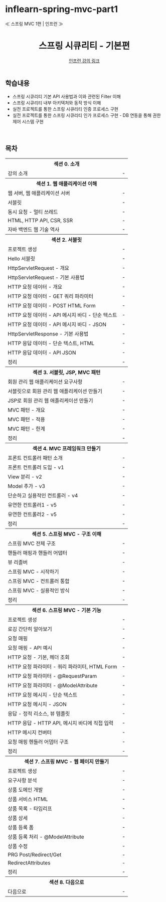 # inflearn-spring-mvc-part1
≪ 스프링 MVC 1편 | 인프런 ≫


<div align=center>
<h1> 스프링 시큐리티 - 기본편 </h1>
</div>
<div align="center">
<a href="https://www.inflearn.com/course/%EC%BD%94%EC%96%B4-%EC%8A%A4%ED%94%84%EB%A7%81-%EC%8B%9C%ED%81%90%EB%A6%AC%ED%8B%B0"> 인프런 강의 링크 </a>
</div>

<br />

## 학습내용

- 스프링 시큐리티 기본 API 사용법과 이와 관련된 Filter 이해
- 스프링 시큐리티 내부 아키텍처와 동작 방식 이해
- 실전 프로젝트를 통한 스프링 시큐리티 인증 프로세스 구현
- 실전 프로젝트를 통한 스프링 시큐리티 인가 프로세스 구현 - DB 연동을 통해 권한 제어 시스템 구현

<br />

## 목차

<table>
<tr>
    <th colspan="2"> 섹션 0. 소개 </th>
</tr>
    <tr>
        <td> 강의 소개 </td>
        <td> - </td>
    </tr>
<tr>
    <th colspan="2"> 섹션 1. 웹 애플리케이션 이해 </th>
</tr>
<tr>
    <tr>
        <td> 웹 서버, 웹 애플리케이션 서버 </td>
        <td> - </td>
    </tr>
    <tr>
        <td> 서블릿 </td>
        <td> - </td>
    </tr>
    <tr>
        <td> 동시 요청 - 멀티 쓰레드 </td>
        <td> - </td>
    </tr>
    <tr>
        <td> HTML, HTTP API, CSR, SSR </td>
        <td> - </td>
    </tr>
    <tr>
        <td> 자바 백엔드 웹 기술 역사 </td>
        <td> - </td>
    </tr>
</tr>
<tr>
    <th colspan="2"> 섹션 2. 서블릿 </th>
</tr>
<tr>
    <tr>
        <td> 프로젝트 생성 </td>
        <td> - </td>
    </tr>
    <tr>
        <td> Hello 서블릿 </td>
        <td> - </td>
    </tr>
    <tr>
        <td> HttpServletRequest - 개요 </td>
        <td> - </td>
    </tr>
    <tr>
        <td> HttpServletRequest - 기본 사용법 </td>
        <td> - </td>
    </tr>
    <tr>
        <td> HTTP 요청 데이터 - 개요 </td>
        <td> - </td>
    </tr>
    <tr>
        <td> HTTP 요청 데이터 - GET 쿼리 파라미터 </td>
        <td> - </td>
    </tr>
    <tr>
        <td> HTTP 요청 데이터 - POST HTML Form </td>
        <td> - </td>
    </tr>
    <tr>
        <td> HTTP 요청 데이터 - API 메시지 바디 - 단순 텍스트 </td>
        <td> - </td>
    </tr>
    <tr>
        <td> HTTP 요청 데이터 - API 메시지 바디 - JSON </td>
        <td> - </td>
    </tr>
    <tr>
        <td> HttpServletResponse - 기본 사용법 </td>
        <td> - </td>
    </tr>
    <tr>
        <td> HTTP 응답 데이터 - 단순 텍스트, HTML </td>
        <td> - </td>
    </tr>
    <tr>
        <td> HTTP 응답 데이터 - API JSON </td>
        <td> - </td>
    </tr>
    <tr>
        <td> 정리 </td>
        <td> - </td>
    </tr>
</tr>
<tr>
    <th colspan="2"> 섹션 3. 서블릿, JSP, MVC 패턴 </th>
</tr>
<tr>
    <tr>
        <td> 회원 관리 웹 애플리케이션 요구사항 </td>
        <td> - </td>
    </tr>
    <tr>
        <td> 서블릿으로 회원 관리 웹 애플리케이션 만들기 </td>
        <td> - </td>
    </tr>
    <tr>
        <td> JSP로 회원 관리 웹 애플리케이션 만들기 </td>
        <td> - </td>
    </tr>
    <tr>
        <td> MVC 패턴 - 개요 </td>
        <td> - </td>
    </tr>
    <tr>
        <td> MVC 패턴 - 적용 </td>
        <td> - </td>
    </tr>
    <tr>
        <td> MVC 패턴 - 한계 </td>
        <td> - </td>
    </tr>
    <tr>
        <td> 정리 </td>
        <td> - </td>
    </tr>
</tr>
<tr>
    <th colspan="2"> 섹션 4. MVC 프레임워크 만들기 </th>
</tr>
<tr>
    <tr>
        <td> 프론트 컨트롤러 패턴 소개 </td>
        <td> - </td>
    </tr>
    <tr>
        <td> 프론트 컨트롤러 도입 - v1 </td>
        <td> - </td>
    </tr>
    <tr>
        <td> View 분리 - v2 </td>
        <td> - </td>
    </tr>
    <tr>
        <td> Model 추가 - v3 </td>
        <td> - </td>
    </tr>
    <tr>
        <td> 단순하고 실용적인 컨트롤러 - v4 </td>
        <td> - </td>
    </tr>
    <tr>
        <td> 유연한 컨트롤러1 - v5 </td>
        <td> - </td>
    </tr>
    <tr>
        <td> 유연한 컨트롤러2 - v5 </td>
        <td> - </td>
    </tr>
    <tr>
        <td> 정리 </td>
        <td> - </td>
    </tr>
</tr>
<tr>
    <th colspan="2"> 섹션 5. 스프링 MVC - 구조 이해 </th>
</tr>
<tr>
    <tr>
        <td> 스프링 MVC 전체 구조 </td>
        <td> - </td>
    </tr>
    <tr>
        <td> 핸들러 매핑과 핸들러 어댑터 </td>
        <td> - </td>
    </tr>
    <tr>
        <td> 뷰 리졸버 </td>
        <td> - </td>
    </tr>
    <tr>
        <td> 스프링 MVC - 시작하기 </td>
        <td> - </td>
    </tr>
    <tr>
        <td> 스프링 MVC - 컨트롤러 통합 </td>
        <td> - </td>
    </tr>
    <tr>
        <td> 스프링 MVC - 실용적인 방식 </td>
        <td> - </td>
    </tr>
    <tr>
        <td> 정리 </td>
        <td> - </td>
    </tr>
</tr>
<tr>
    <th colspan="2"> 섹션 6. 스프링 MVC - 기본 기능 </th>
</tr>
<tr>
    <tr>
        <td> 프로젝트 생성 </td>
        <td> - </td>
    </tr>
    <tr>
        <td> 로깅 간단히 알아보기 </td>
        <td> - </td>
    </tr>
    <tr>
        <td> 요청 매핑 </td>
        <td> - </td>
    </tr>
    <tr>
        <td> 요청 매핑 - API 예시 </td>
        <td> - </td>
    </tr>
    <tr>
        <td> HTTP 요청 - 기본, 헤더 조회 </td>
        <td> - </td>
    </tr>
    <tr>
        <td> HTTP 요청 파라미터 - 쿼리 파라미터, HTML Form </td>
        <td> - </td>
    </tr>
    <tr>
        <td> HTTP 요청 파라미터 - @RequestParam </td>
        <td> - </td>
    </tr>
    <tr>
        <td> HTTP 요청 파라미터 - @ModelAttribute </td>
        <td> - </td>
    </tr>
    <tr>
        <td> HTTP 요청 메시지 - 단순 텍스트 </td>
        <td> - </td>
    </tr>
    <tr>
        <td> HTTP 요청 메시지 - JSON </td>
        <td> - </td>
    </tr>
    <tr>
        <td> 응답 - 정적 리소스, 뷰 템플릿 </td>
        <td> - </td>
    </tr>
    <tr>
        <td> HTTP 응답 - HTTP API, 메시지 바디에 직접 입력 </td>
        <td> - </td>
    </tr>
    <tr>
        <td> HTTP 메시지 컨버터 </td>
        <td> - </td>
    </tr>
    <tr>
        <td> 요청 매핑 헨들러 어뎁터 구조 </td>
        <td> - </td>
    </tr>
    <tr>
        <td> 정리 </td>
        <td> - </td>
    </tr>
</tr>
<tr>
    <th colspan="2"> 섹션 7. 스프링 MVC - 웹 페이지 만들기 </th>
</tr>
<tr>
    <tr>
        <td> 프로젝트 생성 </td>
        <td> - </td>
    </tr>
    <tr>
        <td> 요구사항 분석 </td>
        <td> - </td>
    </tr>
    <tr>
        <td> 상품 도메인 개발 </td>
        <td> - </td>
    </tr>
    <tr>
        <td> 상품 서비스 HTML </td>
        <td> - </td>
    </tr>
    <tr>
        <td> 상품 목록 - 타임리프 </td>
        <td> - </td>
    </tr>
    <tr>
        <td> 상품 상세 </td>
        <td> - </td>
    </tr>
    <tr>
        <td> 상품 등록 폼 </td>
        <td> - </td>
    </tr>
    <tr>
        <td> 상품 등록 처리 - @ModelAttribute </td>
        <td> - </td>
    </tr>
    <tr>
        <td> 상품 수정 </td>
        <td> - </td>
    </tr>
    <tr>
        <td> PRG Post/Redirect/Get </td>
        <td> - </td>
    </tr>
    <tr>
        <td> RedirectAttributes </td>
        <td> - </td>
    </tr>
    <tr>
        <td> 정리 </td>
        <td> - </td>
    </tr>
</tr>
<tr>
    <th colspan="2"> 섹션 8. 다음으로 </th>
</tr>
<tr>
    <tr>
        <td> 다음으로 </td>
        <td> - </td>
    </tr>
</tr>
</table>
